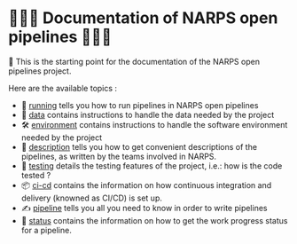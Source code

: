 # :blue_book::blue_book::blue_book: Documentation of NARPS open pipelines :blue_book::blue_book::blue_book:

:mega: This is the starting point for the documentation of the NARPS open pipelines project.

Here are the available topics :

* :runner: [running](/docs/running.md) tells you how to run pipelines in NARPS open pipelines
* :brain: [data](/docs/data.md) contains instructions to handle the data needed by the project
* :hammer_and_wrench: [environment](/docs/environment.md) contains instructions to handle the software environment needed by the project
* :goggles: [description](/docs/description.md) tells you how to get convenient descriptions of the pipelines, as written by the teams involved in NARPS.
* :microscope: [testing](/docs/testing.md) details the testing features of the project, i.e.: how is the code tested ?
* :package: [ci-cd](/docs/ci-cd.md) contains the information on how continuous integration and delivery (knowned as CI/CD) is set up.
* :writing_hand: [pipeline](/docs/pipelines.md) tells you all you need to know in order to write pipelines
* :vertical_traffic_light: [status](/docs/status.md) contains the information on how to get the work progress status for a pipeline.
